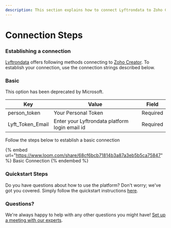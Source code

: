 ```yaml
---
description: This section explains how to connect Lyftrondata to Zoho Creator.
---
```


# Connection Steps

### Establishing a connection

[Lyftrondata](https://www.lyftrondata.com) offers following methods connecting to [Zoho Creator](https://www.lyftrondata.com/integration/technology-analytics/zoho-creator/). To establish your connection, use the connection strings described below.

### Basic

This option has been deprecated by Microsoft.

| Key                | Value                                          | Field    |
| ------------------ | ---------------------------------------------- | -------- |
| person\_token      | Your Personal Token                            | Required |
| Lyft\_Token\_Email | Enter your Lyftrondata platform login email id | Required |

Follow the steps below to establish a basic connection

{% embed url="https://www.loom.com/share/68cf6bcb71814b3a87a3eb5b5ca75847" %}
Basic Connection
{% endembed %}

### Quickstart Steps

Do you have questions about how to use the platform? Don't worry; we've got you covered. Simply follow the quickstart instructions [here](README.md).

### Questions? <a href="#questions" id="questions"></a>

We're always happy to help with any other questions you might have! [Set up a meeting with our experts](https://www.lyftrondata.com/book-a-meeting/).
